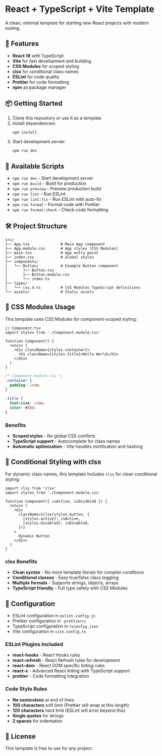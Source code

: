 # React + TypeScript + Vite Template

A clean, minimal template for starting new React projects with modern tooling.

## 🚀 Features

- **React 18** with TypeScript
- **Vite** for fast development and building
- **CSS Modules** for scoped styling
- **clsx** for conditional class names
- **ESLint** for code quality
- **Prettier** for code formatting
- **npm** as package manager

## 📦 Getting Started

1. Clone this repository or use it as a template
2. Install dependencies:
   ```bash
   npm install
   ```
3. Start development server:
   ```bash
   npm run dev
   ```

## 📜 Available Scripts

- `npm run dev` - Start development server
- `npm run build` - Build for production
- `npm run preview` - Preview production build
- `npm run lint` - Run ESLint
- `npm run lint:fix` - Run ESLint with auto-fix
- `npm run format` - Format code with Prettier
- `npm run format:check` - Check code formatting

## 🛠️ Project Structure

```
src/
├── App.tsx              # Main App component
├── App.module.css       # App styles (CSS Modules)
├── main.tsx             # App entry point
├── index.css            # Global styles
├── components/
│   └── Button/          # Example Button component
│       ├── Button.tsx
│       ├── Button.module.css
│       └── index.ts
├── types/
│   └── css.d.ts         # CSS Modules TypeScript definitions
└── assets/              # Static assets
```

## 🎨 CSS Modules Usage

This template uses CSS Modules for component-scoped styling:

```tsx
// Component.tsx
import styles from './Component.module.css'

function Component() {
  return (
    <div className={styles.container}>
      <h1 className={styles.title}>Hello World</h1>
    </div>
  )
}
```

```css
/* Component.module.css */
.container {
  padding: 1rem;
}

.title {
  font-size: 2rem;
  color: #333;
}
```

### Benefits

- **Scoped styles** - No global CSS conflicts
- **TypeScript support** - Autocomplete for class names
- **Automatic optimization** - Vite handles minification and hashing

## 🎯 Conditional Styling with clsx

For dynamic class names, this template includes `clsx` for clean conditional styling:

```tsx
import clsx from 'clsx'
import styles from './Component.module.css'

function Component({ isActive, isDisabled }) {
  return (
    <div
      className={clsx(styles.button, {
        [styles.active]: isActive,
        [styles.disabled]: isDisabled,
      })}
    >
      Dynamic Button
    </div>
  )
}
```

### clsx Benefits
- **Clean syntax** - No more template literals for complex conditions
- **Conditional classes** - Easy true/false class toggling
- **Multiple formats** - Supports strings, objects, arrays
- **TypeScript friendly** - Full type safety with CSS Modules

## 🔧 Configuration

- ESLint configuration in `eslint.config.js`
- Prettier configuration in `.prettierrc`
- TypeScript configuration in `tsconfig.json`
- Vite configuration in `vite.config.ts`

### ESLint Plugins Included

- **react-hooks** - React Hooks rules
- **react-refresh** - React Refresh rules for development
- **react-dom** - React DOM specific linting rules
- **react-x** - Advanced React linting with TypeScript support
- **prettier** - Code formatting integration

### Code Style Rules

- **No semicolons** at end of lines
- **100 characters** soft limit (Prettier will wrap at this length)
- **120 characters** hard limit (ESLint will error beyond this)
- **Single quotes** for strings
- **2 spaces** for indentation

## 📝 License

This template is free to use for any project.
